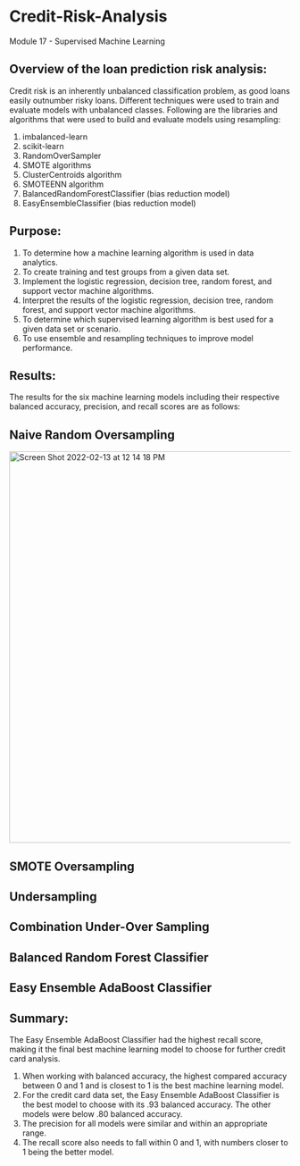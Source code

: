 # Credit-Risk-Analysis
Module 17 - Supervised Machine Learning

## Overview of the loan prediction risk analysis:

Credit risk is an inherently unbalanced classification problem, as good loans easily outnumber risky loans. Different techniques were used to train and evaluate models with unbalanced classes. Following are the libraries and algorithms that were used to build and evaluate models using resampling:

1. imbalanced-learn
2. scikit-learn
3. RandomOverSampler
4. SMOTE algorithms
5. ClusterCentroids algorithm
6. SMOTEENN algorithm
7. BalancedRandomForestClassifier (bias reduction model)
8. EasyEnsembleClassifier (bias reduction model)

## Purpose:

1. To determine how a machine learning algorithm is used in data analytics.
2. To create training and test groups from a given data set.
3. Implement the logistic regression, decision tree, random forest, and support vector machine algorithms.
4. Interpret the results of the logistic regression, decision tree, random forest, and support vector machine algorithms.
5. To determine which supervised learning algorithm is best used for a given data set or scenario.
6. To use ensemble and resampling techniques to improve model performance.

## Results:
The results for the six machine learning models including their respective balanced accuracy, precision, and recall scores are as follows:

## Naive Random Oversampling

<img width="701" alt="Screen Shot 2022-02-13 at 12 14 18 PM" src="https://user-images.githubusercontent.com/91294352/153766452-6512e082-b5e1-489c-b2b9-59ab66fd76f3.png">

## SMOTE Oversampling

## Undersampling

## Combination Under-Over Sampling

## Balanced Random Forest Classifier

## Easy Ensemble AdaBoost Classifier

## Summary:

The Easy Ensemble AdaBoost Classifier had the highest recall score, making it the final best machine learning model to choose for further credit card analysis.

1. When working with balanced accuracy, the highest compared accuracy between 0 and 1 and is closest to 1 is the best machine learning model.
2. For the credit card data set, the Easy Ensemble AdaBoost Classifier is the best model to choose with its .93 balanced accuracy. The other models were below .80 balanced accuracy. 
3. The precision for all models were similar and within an appropriate range. 
4. The recall score also needs to fall within 0 and 1, with numbers closer to 1 being the better model. 
